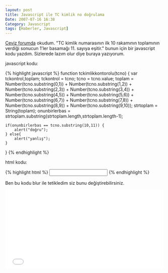 ```yaml
---
layout: post
title: Javascript ile TC kimlik no doğrulama
Date: 2007-07-16 16:38
Category: Javascript
tags: [Haberler, Javascript]
---
```


[Ceviz forumda][] okudum. "TC kimlik numarasının ilk 10 rakamının
toplamının verdiği sonucun 1'ler basamağı 11. sayıya eşitir." bunun için
bir javascript kodu yazdım. Sizlerede lazım olur diye buraya yazıyorum.

javascript kodu:

{% highlight javascript %}
function tckimlikkontorolu(tcno) {
	var tckontrol,toplam; tckontrol = tcno; tcno = tcno.value; toplam = Number(tcno.substring(0,1)) + Number(tcno.substring(1,2)) +
	Number(tcno.substring(2,3)) + Number(tcno.substring(3,4)) +
	Number(tcno.substring(4,5)) + Number(tcno.substring(5,6)) +
	Number(tcno.substring(6,7)) + Number(tcno.substring(7,8)) +
	Number(tcno.substring(8,9)) + Number(tcno.substring(9,10));
	strtoplam = String(toplam); onunbirlerbas = strtoplam.substring(strtoplam.length,strtoplam.length-1);

	if(onunbirlerbas == tcno.substring(10,11)) {
		alert("doğru");
	} else{
		alert("yanlış");
	}
}
{% endhighlight %}

html kodu:

{% highlight html %}
<input name="tckimlikno" type="text" id="tckimlikno" onblur="tckimlikkontorolu(this);" maxlength="11" />
{% endhighlight %}

Ben bu kodu blur ile tetikledim siz bunu değiştirebilirsiniz.

<iframe scrolling="no" height="250" frameborder="0" style="width: 100%;border: none; overflow: hidden;" allowtransparency="true" data-height="250" src="//codepen.io/fatihhayri/embed/kfdyH?type=result&amp;height=250" id="cp_embed_hgplm"></iframe>


  [Ceviz forumda]: http://forum.ceviz.net/
